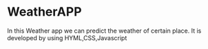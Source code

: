 # WeatherAPP
In this Weather app we can predict the weather of certain place. It is developed by using HYML,CSS,Javascript

